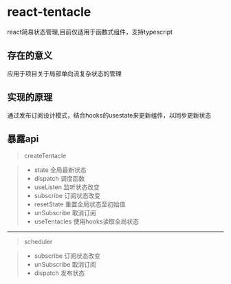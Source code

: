 # react-tentacle
react简易状态管理,目前仅适用于函数式组件，支持typescript

## 存在的意义
应用于项目关于局部单向流复杂状态的管理

## 实现的原理
通过发布订阅设计模式，结合hooks的usestate来更新组件，以同步更新状态

## 暴露api

> createTentacle

> * state 全局最新状态
> * dispatch 调度函数
> * useListen 监听状态改变
> * subscribe 订阅状态改变
> * resetState 重置全局状态至初始值
> * unSubscribe 取消订阅
> * useTentacles 使用hooks读取全局状态

-----

> scheduler

> * subscribe 订阅状态改变
> * unSubscribe 取消订阅
> * dispatch 发布状态